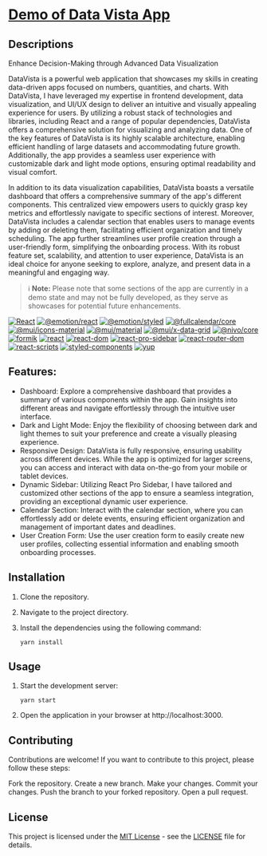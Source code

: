 # [Demo of Data Vista App](https://asar-datavista.netlify.app)

## Descriptions

Enhance Decision-Making through Advanced Data Visualization

DataVista is a powerful web application that showcases my skills in creating data-driven apps focused on numbers, quantities, and charts. With DataVista, I have leveraged my expertise in frontend development, data visualization, and UI/UX design to deliver an intuitive and visually appealing experience for users. By utilizing a robust stack of technologies and libraries, including React and a range of popular dependencies, DataVista offers a comprehensive solution for visualizing and analyzing data. One of the key features of DataVista is its highly scalable architecture, enabling efficient handling of large datasets and accommodating future growth. Additionally, the app provides a seamless user experience with customizable dark and light mode options, ensuring optimal readability and visual comfort.

In addition to its data visualization capabilities, DataVista boasts a versatile dashboard that offers a comprehensive summary of the app's different components. This centralized view empowers users to quickly grasp key metrics and effortlessly navigate to specific sections of interest. Moreover, DataVista includes a calendar section that enables users to manage events by adding or deleting them, facilitating efficient organization and timely scheduling. The app further streamlines user profile creation through a user-friendly form, simplifying the onboarding process. With its robust feature set, scalability, and attention to user experience, DataVista is an ideal choice for anyone seeking to explore, analyze, and present data in a meaningful and engaging way.

> :information_source: **Note:** Please note that some sections of the app are currently in a demo state and may not be fully developed, as they serve as showcases for potential future enhancements.

[![React](https://img.shields.io/badge/React-18.2.0-blue)](https://reactjs.org)
[![@emotion/react](https://img.shields.io/badge/@emotion/react-11.10.4-blue)](https://www.npmjs.com/package/@emotion/react)
[![@emotion/styled](https://img.shields.io/badge/@emotion/styled-11.10.4-blue)](https://www.npmjs.com/package/@emotion/styled)
[![@fullcalendar/core](https://img.shields.io/badge/@fullcalendar/core-5.11.3-blue)](https://www.npmjs.com/package/@fullcalendar/core)
[![@mui/icons-material](https://img.shields.io/badge/@mui/icons--material-5.10.3-blue)](https://www.npmjs.com/package/@mui/icons-material)
[![@mui/material](https://img.shields.io/badge/@mui/material-5.10.5-blue)](https://www.npmjs.com/package/@mui/material)
[![@mui/x-data-grid](https://img.shields.io/badge/@mui/x--data--grid-5.17.2-blue)](https://www.npmjs.com/package/@mui/x-data-grid)
[![@nivo/core](https://img.shields.io/badge/@nivo/core-0.83.0-blue)](https://www.npmjs.com/package/@nivo/core)
[![formik](https://img.shields.io/badge/formik-2.2.9-blue)](https://www.npmjs.com/package/formik)
[![react](https://img.shields.io/badge/react-18.2.0-blue)](https://reactjs.org)
[![react-dom](https://img.shields.io/badge/react--dom-18.2.0-blue)](https://reactjs.org)
[![react-pro-sidebar](https://img.shields.io/badge/react--pro--sidebar-0.7.1-blue)](https://www.npmjs.com/package/react-pro-sidebar)
[![react-router-dom](https://img.shields.io/badge/react--router--dom-6.3.0-blue)](https://www.npmjs.com/package/react-router-dom)
[![react-scripts](https://img.shields.io/badge/react--scripts-5.0.1-blue)](https://www.npmjs.com/package/react-scripts)
[![styled-components](https://img.shields.io/badge/styled--components-5.3.11-blue)](https://www.npmjs.com/package/styled-components)
[![yup](https://img.shields.io/badge/yup-0.32.11-blue)](https://www.npmjs.com/package/yup)


## Features:

- Dashboard: Explore a comprehensive dashboard that provides a summary of various components within the app. Gain insights into different areas and navigate effortlessly through the intuitive user interface.
- Dark and Light Mode: Enjoy the flexibility of choosing between dark and light themes to suit your preference and create a visually pleasing experience.
- Responsive Design: DataVista is fully responsive, ensuring usability across different devices. While the app is optimized for larger screens, you can access and interact with data on-the-go from your mobile or tablet devices.
- Dynamic Sidebar: Utilizing React Pro Sidebar, I have tailored and customized other sections of the app to ensure a seamless integration, providing an exceptional dynamic user experience.
- Calendar Section: Interact with the calendar section, where you can effortlessly add or delete events, ensuring efficient organization and management of important dates and deadlines.
- User Creation Form: Use the user creation form to easily create new user profiles, collecting essential information and enabling smooth onboarding processes.

## Installation

1. Clone the repository.
2. Navigate to the project directory.
3. Install the dependencies using the following command:

   ```shell
   yarn install

## Usage

1. Start the development server:

   ```shell
   yarn start

2. Open the application in your browser at http://localhost:3000.

## Contributing

Contributions are welcome! If you want to contribute to this project, please follow these steps:

Fork the repository.
Create a new branch.
Make your changes.
Commit your changes.
Push the branch to your forked repository.
Open a pull request.

## License

This project is licensed under the [MIT License](LICENSE) - see the [LICENSE](LICENSE) file for details.
